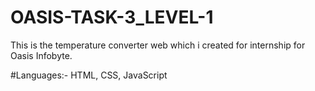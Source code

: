 # OASIS-TASK-3_LEVEL-1
This is the temperature converter web which i created for internship for Oasis Infobyte.

#Languages:-
HTML, CSS, JavaScript
